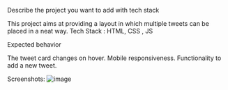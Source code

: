 Describe the project you want to add with tech stack

This project aims at providing a layout in which multiple tweets can be placed in a neat way.
Tech Stack : HTML, CSS , JS

Expected behavior

The tweet card changes on hover.
Mobile responsiveness.
Functionality to add a new tweet.

Screenshots:
![image](https://user-images.githubusercontent.com/75029064/194912215-9d433934-f35e-4564-9cfa-51b53d058408.png)
